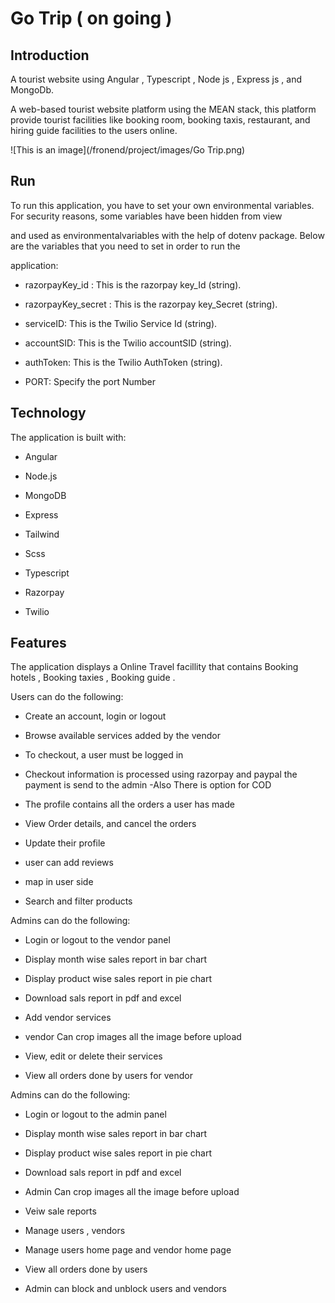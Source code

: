 # Go Trip ( on going )



## Introduction
 
 A tourist website using Angular , Typescript , Node js , Express js , and MongoDb.
 
 A web-based tourist website platform using the MEAN stack, this platform provide tourist facilities like booking room,
 booking taxis, restaurant, and hiring guide facilities to the users online.



![This is an image](/fronend/project/images/Go Trip.png)





## Run


To run this application, you have to set your own environmental variables. For security reasons, some variables have been hidden from view 

and used as environmentalvariables with the help of dotenv package. Below are the variables that you need to set in order to run the

application:

 - razorpayKey_id : This is the razorpay key_Id (string).

 - razorpayKey_secret : This is the razorpay key_Secret (string).

 - serviceID: This is the Twilio Service Id (string).

 - accountSID: This is the Twilio accountSID (string).

 - authToken: This is the Twilio AuthToken (string).

 - PORT: Specify the port Number




## Technology


 The application is built with:
 
 - Angular

 - Node.js

 - MongoDB

 - Express

 - Tailwind
 
 - Scss
 
 - Typescript

 - Razorpay

 - Twilio
 
 

## Features


The application displays a Online Travel facillity that contains Booking hotels , Booking taxies , Booking guide .


Users can do the following:


 - Create an account, login or logout

 - Browse available services added by the vendor

 - To checkout, a user must be logged in

 - Checkout information is processed using razorpay and paypal the payment is send to the admin -Also There is option for COD

 - The profile contains all the orders a user has made

 - View Order details, and cancel the orders

 - Update their profile
 
 - user can add reviews
 
 - map in user side

 - Search and filter products



Admins can do the following:

 - Login or logout to the vendor panel
 
 - Display month wise sales report in bar chart

 - Display product wise sales report in pie chart

 - Download sals report in pdf and excel

 - Add vendor services
 
 - vendor Can crop images all the image before upload

 - View, edit or delete their services
 
 - View all orders done by users for vendor


Admins can do the following:



 - Login or logout to the admin panel

 - Display month wise sales report in bar chart

 - Display product wise sales report in pie chart

 - Download sals report in pdf and excel

 - Admin Can crop images all the image before upload

 - Veiw sale reports

 - Manage users , vendors
 
  - Manage users home page and vendor home page

 - View all orders done by users
 
 - Admin can block and unblock users and vendors





